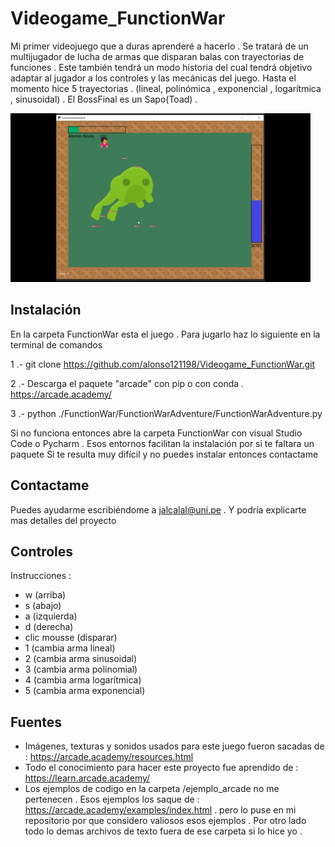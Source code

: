 # Videogame_FunctionWar
Mi primer videojuego que a duras aprenderé a hacerlo . Se tratará de un multijugador de lucha de armas que disparan balas con trayectorias de funciones . Este también tendrá un modo historia del cual tendrá objetivo adaptar al jugador a los controles y las mecánicas del juego. Hasta el momento hice 5 trayectorias . (lineal, polinómica , exponencial , logarítmica , sinusoidal) . El BossFinal es un Sapo(Toad) . 

![](./FunctionWarAdventure/giphy.gif)

## Instalación

En la carpeta FunctionWar esta el juego . Para jugarlo haz lo siguiente en la terminal de comandos

1 .- git clone https://github.com/alonso121198/Videogame_FunctionWar.git

2 .- Descarga el paquete "arcade" con pip o con conda . https://arcade.academy/
 
3 .- python ./FunctionWar/FunctionWarAdventure/FunctionWarAdventure.py

  Si no funciona entonces abre la carpeta FunctionWar con visual Studio Code 
o Pycharm . Esos entornos facilitan la instalación por si te faltara un paquete 
  Si te resulta muy difícil y no puedes instalar entonces contactame

## Contactame

Puedes ayudarme escribiéndome a jalcalal@uni.pe . Y podría explicarte mas detalles del proyecto

## Controles

Instrucciones :
- w (arriba) 
- s (abajo)
- a (izquierda)
- d (derecha)
- clic mousse (disparar)
- 1 (cambia arma lineal)
- 2 (cambia arma sinusoidal)
- 3 (cambia arma polinomial)
- 4 (cambia arma logarítmica)
- 5 (cambia arma exponencial)

## Fuentes

- Imágenes, texturas y sonidos usados para este juego fueron sacadas de : https://arcade.academy/resources.html
- Todo el conocimiento para hacer este proyecto fue aprendido de : https://learn.arcade.academy/
- Los ejemplos de codigo en la carpeta /ejemplo_arcade no me pertenecen . Esos ejemplos los saque de : https://arcade.academy/examples/index.html . pero lo puse en mi repositorio por que considero valiosos esos ejemplos . Por otro lado todo lo demas archivos de texto fuera de ese carpeta si lo hice yo . 
